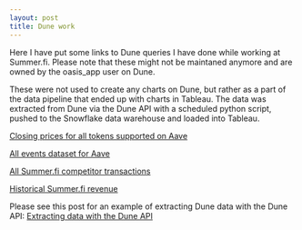 ```yaml
---
layout: post
title: Dune work
---
```


Here I have put some links to Dune queries I have done while working at Summer.fi.
Please note that these might not be maintaned anymore and are owned by the oasis_app user on Dune.

These were not used to create any charts on Dune, but rather as a part of the data pipeline that ended up with charts in Tableau.
The data was extracted from Dune via the Dune API with a scheduled python script, pushed to the Snowflake data warehouse and loaded into Tableau.

[Closing prices for all tokens supported on Aave](https://dune.com/queries/2286217)

[All events dataset for Aave](https://dune.com/queries/2416250)

[All Summer.fi competitor transactions](https://dune.com/queries/3041280)

[Historical Summer.fi revenue](https://dune.com/queries/3202715)

Please see this post for an example of extracting Dune data with the Dune API:
[Extracting data with the Dune API](https://kasper-birkelund.github.io/2016/01/04/Extracting-data-with-the-Dune-API/)